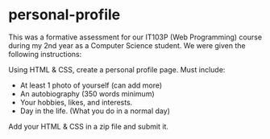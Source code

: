 # personal-profile
This was a formative assessment for our IT103P (Web Programming) course during my 2nd year as a Computer Science student.
We were given the following instructions:

Using HTML & CSS, create a personal profile page. Must include:
- At least 1 photo of yourself (can add more)
- An autobiography (350 words minimum)
- Your hobbies, likes, and interests.
- Day in the life. (What you do in a normal day)

Add your HTML & CSS in a zip file and submit it.
